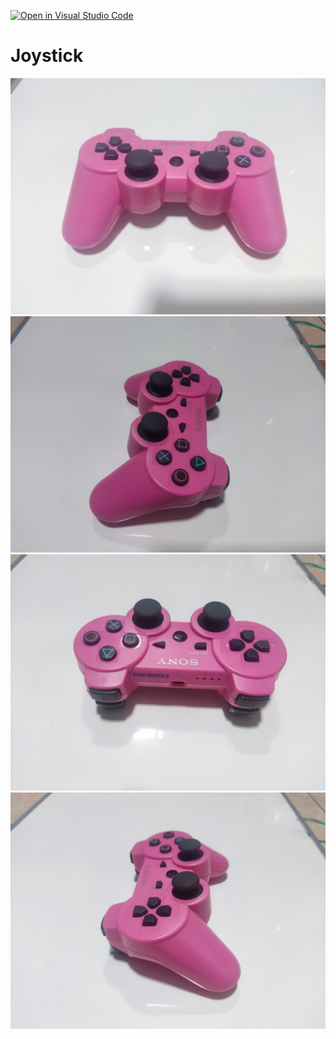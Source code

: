 [![Open in Visual Studio Code](https://classroom.github.com/assets/open-in-vscode-f059dc9a6f8d3a56e377f745f24479a46679e63a5d9fe6f495e02850cd0d8118.svg)](https://classroom.github.com/online_ide?assignment_repo_id=5665707&assignment_repo_type=AssignmentRepo)

# Joystick
![alt text](https://github.com/cg2021e/assignment-1-babybeelz20/blob/main/assets/joy1.jpg?raw=true)
![alt text](https://github.com/cg2021e/assignment-1-babybeelz20/blob/main/assets/joy2.jpg?raw=true)
![alt text](https://github.com/cg2021e/assignment-1-babybeelz20/blob/main/assets/joy3.jpg?raw=true)
![alt text](https://github.com/cg2021e/assignment-1-babybeelz20/blob/main/assets/joy4.jpg?raw=true)
